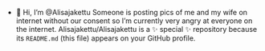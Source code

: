 - 👋 Hi, I’m @Alisajakettu
Someone is posting pics of me and my wife on internet without our consent so I’m currently very angry at everyone on the internet.
Alisajakettu/Alisajakettu is a ✨ special ✨ repository because its `README.md` (this file) appears on your GitHub profile.
